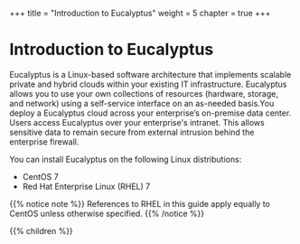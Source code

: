 +++
title = "Introduction to Eucalyptus"
weight = 5
chapter = true
+++


# Introduction to Eucalyptus
Eucalyptus is a Linux-based software architecture that implements scalable private and hybrid clouds within your existing IT infrastructure. Eucalyptus allows you to use your own collections of resources (hardware, storage, and network) using a self-service interface on an as-needed basis.You deploy a Eucalyptus cloud across your enterprise’s on-premise data center. Users access Eucalyptus over your enterprise's intranet. This allows sensitive data to remain secure from external intrusion behind the enterprise firewall. 

You can install Eucalyptus on the following Linux distributions: 



* CentOS 7 
* Red Hat Enterprise Linux (RHEL) 7 

{{% notice note %}}
References to RHEL in this guide apply equally to CentOS unless otherwise specified. 
{{% /notice %}}




{{% children %}}
